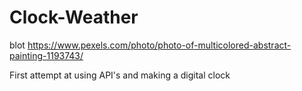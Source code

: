# Clock-Weather

blot https://www.pexels.com/photo/photo-of-multicolored-abstract-painting-1193743/

First attempt at using API's and making a digital clock
